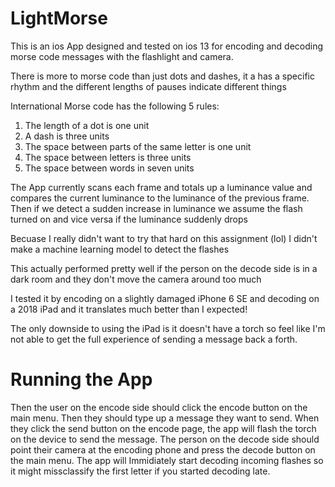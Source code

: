 # LightMorse

This is an ios App designed and tested on ios 13 for encoding and decoding morse code messages with the flashlight and camera.

There is more to morse code than just dots and dashes, it a has a specific rhythm and the different lengths of pauses indicate different things

International Morse code has the following 5 rules:

1.  The length of a dot is one unit
2.  A dash is three units
3.  The space between parts of the same letter is one unit
4.  The space between letters is three units
5.  The space between words in seven units

The App currently scans each frame and totals up a luminance value and compares the current luminance to the luminance of the previous frame.
Then if we detect a sudden increase in luminance we assume the flash turned on and vice versa if the luminance suddenly drops

Becuase I really didn't want to try that hard on this assignment (lol) I didn't make a machine learning model to detect the flashes

This actually performed pretty well if the person on the decode side is in a dark room and they don't move the camera around too much

I tested it by encoding on a slightly damaged iPhone 6 SE and decoding on a 2018 iPad and it translates much better than I expected!

The only downside to using the iPad is it doesn't have a torch so feel like I'm not able to get the full experience of sending a message back a forth.

# Running the App

Then the user on the encode side should click the encode button on the main menu. Then they should type up a message they want to send.
When they click the send button on the encode page, the app will flash the torch on the device to send the message.
The person on the decode side should point their camera at the encoding phone and press the decode button on the main menu.
The app will Immidiately start decoding incoming flashes so it might missclassify the first letter if you started decoding late. 
